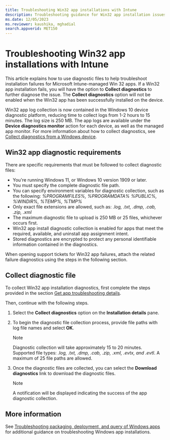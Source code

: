 ```yaml
---
title: Troubleshooting Win32 app installations with Intune
description: Troubleshooting guidance for Win32 app installation issues and failures using Microsoft Intune.
ms.date: 12/05/2023
ms.reviewer: kaushika, mghadial
search.appverid: MET150
---
```

# Troubleshooting Win32 app installations with Intune

This article explains how to use diagnostic files to help troubleshoot installation failures for Microsoft Intune-managed Win 32 apps. If a Win32 app installation fails, you will have the option to **Collect diagnostics** to further diagnose the issue. The **Collect diagnostics** option will not be enabled when the Win32 app has been successfully installed on the device.  

Win32 app log collection is now contained in the Windows 10 device diagnostic platform, reducing time to collect logs from 1-2 hours to 15 minutes. The log size is 250 MB. The app logs are available under the **Device diagnostics monitor** action for each device, as well as the managed app monitor. For more information about how to collect diagnostics, see [Collect diagnostics from a Windows device](/mem/intune/remote-actions/collect-diagnostics).

## Win32 app diagnostic requirements

There are specific requirements that must be followed to collect diagnostic files:

- You're running Windows 11, or Windows 10 version 1909 or later.
- You must specify the complete diagnostic file path.
- You can specify environment variables for diagnostic collection, such as the following:
  *%PROGRAMFILES%, %PROGRAMDATA% %PUBLIC%, %WINDIR%, %TEMP%, %TMP%*
- Only exact file extensions are allowed, such as:
  *.log, .txt, .dmp, .cab, .zip, .xml*
- The maximum diagnostic file to upload is 250 MB or 25 files, whichever occurs first.
- Win32 app install diagnostic collection is enabled for apps that meet the required, available, and uninstall app assignment intent.
- Stored diagnostics are encrypted to protect any personal identifiable information contained in the diagnostics.

When opening support tickets for Win32 app failures, attach the related failure diagnostics using the steps in the following section.

## Collect diagnostic file

To collect Win32 app installation diagnostics, first complete the steps provided in the section [Get app troubleshooting details](troubleshoot-app-install.md#get-app-troubleshooting-details). 

Then, continue with the following steps.

1. Select the **Collect diagnostics** option on the **Installation details** pane.

1. To begin the diagnostic file collection process, provide file paths with log file names and select **OK**.

    > [!NOTE]
    > Diagnostic collection will take approximately 15 to 20 minutes. Supported file types: *.log, .txt, .dmp, .cab, .zip, .xml, .evtx, and .evtl*. A maximum of 25 file paths are allowed.

1. Once the diagnostic files are collected, you can select the **Download diagnostics** link to download the diagnostic files.

    > [!NOTE]
    > A notification will be displayed indicating the success of the app diagnostic collection.

## More information

See [Troubleshooting packaging, deployment, and query of Windows apps](/windows/win32/appxpkg/troubleshooting) for additional guidance on troubleshooting Windows app installations.
